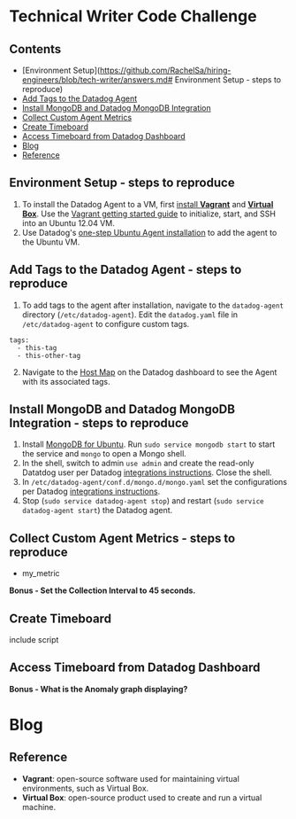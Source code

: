 # Technical Writer Code Challenge

## Contents
 - [Environment Setup](https://github.com/RachelSa/hiring-engineers/blob/tech-writer/answers.md# Environment Setup - steps to reproduce)
 - [Add Tags to the Datadog Agent]()
 - [Install MongoDB and Datadog MongoDB Integration]()
 - [Collect Custom Agent Metrics]()
 - [Create Timeboard]()
 - [Access Timeboard from Datadog Dashboard]()
 - [Blog]()
 - [Reference]()

## Environment Setup - steps to reproduce
  1. To install the Datadog Agent to a VM, first [install **Vagrant**](https://www.vagrantup.com/intro/getting-started/) and [**Virtual Box**](https://www.virtualbox.org/). Use the [Vagrant getting started guide](https://www.vagrantup.com/intro/getting-started/) to initialize, start, and SSH into an Ubuntu 12.04 VM.
  2. Use Datadog's [one-step Ubuntu Agent installation](https://app.datadoghq.com/account/settings#agent/ubuntu) to add the agent to the Ubuntu VM.

## Add Tags to the Datadog Agent - steps to reproduce
  1. To add tags to the agent after installation, navigate to the `datadog-agent` directory (`/etc/datadog-agent`). Edit the `datadog.yaml` file in `/etc/datadog-agent` to configure custom tags.
  ```
  tags:
    - this-tag
    - this-other-tag
  ```
  2. Navigate to the [Host Map](https://app.datadoghq.com/infrastructure/map) on the Datadog dashboard to see the Agent with its associated tags.

## Install MongoDB and Datadog MongoDB Integration - steps to reproduce
  1. Install [MongoDB for Ubuntu](https://docs.mongodb.com/manual/tutorial/install-mongodb-on-ubuntu/). Run `sudo service mongodb start` to start the service and `mongo` to open a Mongo shell.
  2. In the shell, switch to admin `use admin` and create the read-only Datatdog user per Datadog [integrations instructions](https://app.datadoghq.com/account/settings#integrations/mongodb). Close the shell.
  3. In `/etc/datadog-agent/conf.d/mongo.d/mongo.yaml` set the configurations per Datadog [integrations instructions](https://app.datadoghq.com/account/settings#integrations/mongodb).
  4. Stop (`sudo service datadog-agent stop`) and restart (`sudo service datadog-agent start`) the Datadog agent.

## Collect Custom Agent Metrics - steps to reproduce
  - my_metric

  **Bonus - Set the Collection Interval to 45 seconds.**

## Create Timeboard
include script

## Access Timeboard from Datadog Dashboard

**Bonus - What is the Anomaly graph displaying?**

# Blog
##

## Reference
- **Vagrant**: open-source software used for maintaining virtual environments, such as Virtual Box.
- **Virtual Box**: open-source product used to create and run a virtual machine.
